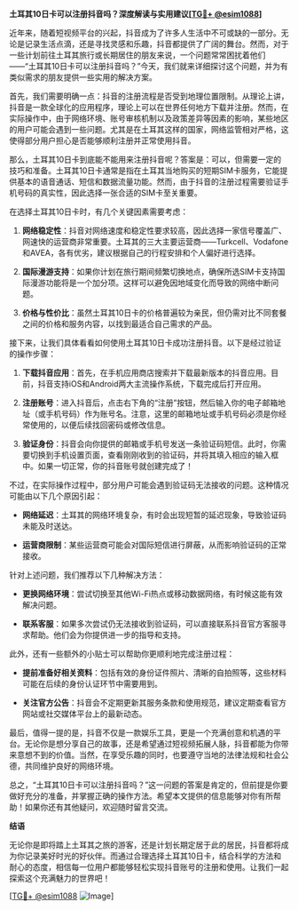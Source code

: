 **土耳其10日卡可以注册抖音吗？深度解读与实用建议[[TG💪+ @esim1088](https://t.me/s/esim1088)]**

近年来，随着短视频平台的兴起，抖音成为了许多人生活中不可或缺的一部分。无论是记录生活点滴，还是寻找灵感和乐趣，抖音都提供了广阔的舞台。然而，对于一些计划前往土耳其旅行或长期居住的朋友来说，一个问题常常困扰着他们——“土耳其10日卡可以注册抖音吗？”今天，我们就来详细探讨这个问题，并为有类似需求的朋友提供一些实用的解决方案。

首先，我们需要明确一点：抖音的注册流程是否受到地理位置限制。从理论上讲，抖音是一款全球化的应用程序，理论上可以在世界任何地方下载并注册。然而，在实际操作中，由于网络环境、账号审核机制以及政策差异等因素的影响，某些地区的用户可能会遇到一些问题。尤其是在土耳其这样的国家，网络监管相对严格，这使得部分用户担心是否能够顺利注册并正常使用抖音。

那么，土耳其10日卡到底能不能用来注册抖音呢？答案是：可以，但需要一定的技巧和准备。土耳其10日卡通常是指在土耳其当地购买的短期SIM卡服务，它能提供基本的语音通话、短信和数据流量功能。然而，由于抖音的注册过程需要验证手机号码的真实性，因此选择一张合适的SIM卡至关重要。

在选择土耳其10日卡时，有几个关键因素需要考虑：

1. **网络稳定性**：抖音对网络速度和稳定性要求较高，因此选择一家信号覆盖广、网速快的运营商非常重要。土耳其的三大主要运营商——Turkcell、Vodafone和AVEA，各有优劣，建议根据自己的行程安排和个人偏好进行选择。
   
2. **国际漫游支持**：如果你计划在旅行期间频繁切换地点，确保所选SIM卡支持国际漫游功能将是一个加分项。这样可以避免因地域变化而导致的网络中断问题。

3. **价格与性价比**：虽然土耳其10日卡的价格普遍较为亲民，但仍需对比不同套餐之间的价格和服务内容，以找到最适合自己需求的产品。

接下来，让我们具体看看如何使用土耳其10日卡成功注册抖音。以下是经过验证的操作步骤：

1. **下载抖音应用**：首先，在手机应用商店搜索并下载最新版本的抖音应用。目前，抖音支持iOS和Android两大主流操作系统，下载完成后打开应用。

2. **注册账号**：进入抖音后，点击右下角的“注册”按钮，然后输入你的电子邮箱地址（或手机号码）作为账号名。注意，这里的邮箱地址或手机号码必须是你经常使用的，以便后续找回密码或修改信息。

3. **验证身份**：抖音会向你提供的邮箱或手机号发送一条验证码短信。此时，你需要切换到手机设置页面，查看刚刚收到的验证码，并将其填入相应的输入框中。如果一切正常，你的抖音账号就创建完成了！

不过，在实际操作过程中，部分用户可能会遇到验证码无法接收的问题。这种情况可能由以下几个原因引起：

- **网络延迟**：土耳其的网络环境复杂，有时会出现短暂的延迟现象，导致验证码未能及时送达。
  
- **运营商限制**：某些运营商可能会对国际短信进行屏蔽，从而影响验证码的正常接收。

针对上述问题，我们推荐以下几种解决方法：

- **更换网络环境**：尝试切换至其他Wi-Fi热点或移动数据网络，有时候这能有效解决问题。
  
- **联系客服**：如果多次尝试仍无法接收到验证码，可以直接联系抖音官方客服寻求帮助。他们会为你提供进一步的指导和支持。

此外，还有一些额外的小贴士可以帮助你更顺利地完成注册过程：

- **提前准备好相关资料**：包括有效的身份证件照片、清晰的自拍照等，这些材料可能在后续的身份认证环节中需要用到。
  
- **关注官方公告**：抖音会不定期更新其服务条款和使用规范，建议定期查看官方网站或社交媒体平台上的最新动态。

最后，值得一提的是，抖音不仅是一款娱乐工具，更是一个充满创意和机遇的平台。无论你是想分享自己的故事，还是希望通过短视频拓展人脉，抖音都能为你带来意想不到的价值。当然，在享受乐趣的同时，也要遵守当地的法律法规和社会公德，共同维护良好的网络环境。

总之，“土耳其10日卡可以注册抖音吗？”这一问题的答案是肯定的，但前提是你要做好充分的准备，并掌握正确的操作方法。希望本文提供的信息能够对你有所帮助！如果你还有其他疑问，欢迎随时留言交流。

**结语**  

无论你是即将踏上土耳其之旅的游客，还是计划长期定居于此的居民，抖音都将成为你记录美好时光的好伙伴。而通过合理选择土耳其10日卡，结合科学的方法和耐心的态度，相信每一位用户都能够轻松实现抖音账号的注册和使用。让我们一起探索这个充满魅力的世界吧！

[[TG💪+ @esim1088](https://t.me/s/esim1088) ![Image](https://i.postimg.cc/4NQfJmqS/Snipaste-2025-05-13-00-14-12.png)]